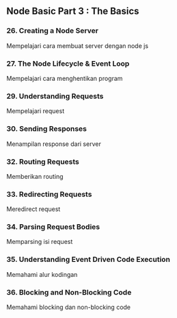 ## Node Basic Part 3 : The Basics

### 26. Creating a Node Server

Mempelajari cara membuat server dengan node js

### 27. The Node Lifecycle & Event Loop

Mempelajari cara menghentikan program

### 29. Understanding Requests

Mempelajari request

### 30. Sending Responses

Menampilan response dari server

### 32. Routing Requests

Memberikan routing

### 33. Redirecting Requests

Meredirect request

### 34. Parsing Request Bodies

Memparsing isi request

### 35. Understanding Event Driven Code Execution

Memahami alur kodingan

### 36. Blocking and Non-Blocking Code

Memahami blocking dan non-blocking code
